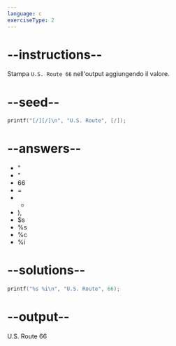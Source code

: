 ```yaml
---
language: c
exerciseType: 2
---
```


# --instructions--

Stampa `U.S. Route 66` nell'output aggiungendo il valore.

# --seed--

```c
printf("[/][/]\n", "U.S. Route", [/]);
```

# --answers--

- "
- "
- 66
- =
- +
- ),
- $s
- %s
- %c
-  %i

# --solutions--

```c
printf("%s %i\n", "U.S. Route", 66);
```

# --output--

U.S. Route 66
